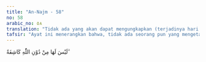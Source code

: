 ```yaml
---
title: "An-Najm - 58"
no: 58
arabic_no: ٥٨
translation: "Tidak ada yang akan dapat mengungkapkan (terjadinya hari itu) selain Allah."
tafsir: "Ayat ini menerangkan bahwa, tidak ada seorang pun yang mengetahui waktu tibanya hari Kiamat selain dari Allah, maka bersiap-siaplah untuk menghadapi hari itu sebelum datang secara tibatiba, dalam keadaan kamu tidak memperkirakan. Kamu akan menyesali kesalahan yang tidak ada gunanya, karenanya, beramallah selama masih ada kesempatan untuk beramal. Dengan ayat ini diungkapkan tiga macam dasar agama yaitu: 1. Keesaan Allah berdasarkan firman-Nya; maka dengan nikmat Tuhanmu yang manakah kamu ragu-ragu? 2. Pengukuhan kerasulan Nabi Muhammad saw, dengan firman-Nya; ini (Muhammad) adalah seorang pemberi peringatan. 3. Pengukuhan tentang adanya pengumpulan dan kebangkitan pada hari Kiamat dengan firman-Nya; telah dekatlah kejadiannya hari Kiamat."
---
```

لَيْسَ لَهَا مِنْ دُوْنِ اللّٰهِ كَاشِفَةٌ  ۗ 